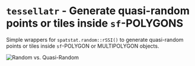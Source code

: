# `tessellatr` - Generate quasi-random points or tiles inside `sf`-POLYGONS

Simple wrappers for `spatstat.random::rSSI()` to generate quasi-random points or tiles inside `sf`-POLYGON or MULTIPOLYGON objects.

![Random vs. Quasi-Random](https://github.com/kssrr/tessellatr/assets/121236725/7bc0f090-ab7d-4855-b085-c7aec211b685)
